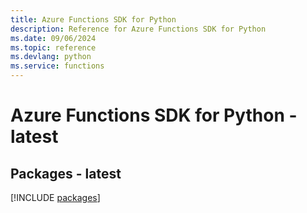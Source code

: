 ```yaml
---
title: Azure Functions SDK for Python
description: Reference for Azure Functions SDK for Python
ms.date: 09/06/2024
ms.topic: reference
ms.devlang: python
ms.service: functions
---
```

# Azure Functions SDK for Python - latest
## Packages - latest
[!INCLUDE [packages](functions-index.md)]